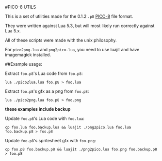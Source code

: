 #PICO-8 UTILS

This is a set of utilities made for the 0.1.2 `.p8` [PICO-8](http://www.lexaloffle.com/pico-8.php) file format.

They were written against Lua 5.3, but will most likely run correctly against Lua 5.x.

All of these scripts were made with the unix philosophy.

For `pico2png.lua` and `png2pico.lua`, you need to use luajit and have imagemagick installed.

##Example usage:

Extract `foo.p8`'s Lua code from `foo.p8`:

`lua ./pico2lua.lua foo.p8 > foo.lua`

Extract `foo.p8`'s gfx as a png from `foo.p8`:

`lua ./pico2png.lua foo.p8 > foo.png`

__these examples include backup__

Update `foo.p8`'s Lua code with `foo.lua`:

`cp foo.lua foo.backup.lua && luajit ./png2pico.lua foo.lua foo.backup.p8 > foo.p8`

Update `foo.p8`'s spritesheet gfx with `foo.png`:

`cp foo.p8 foo.backup.p8 && luajit ./png2pico.lua foo.png foo.backup.p8 > foo.p8`
